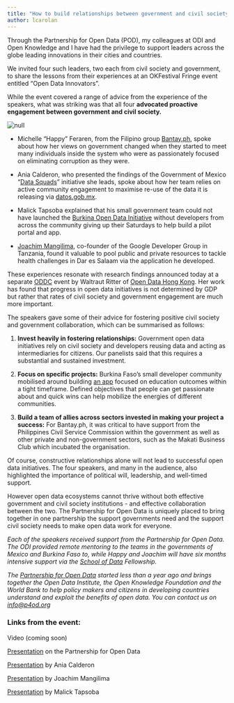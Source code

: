 ```yaml
---
title: "How to build relationships between government and civil society - #OKFest"
author: lcarolan
---
```



Through the Partnership for Open Data (POD), my colleagues at ODI and Open Knowledge and I have had the privilege to support leaders across the globe leading innovations in their cities and countries.

We invited four such leaders, two each from civil society and government, to share the lessons from their experiences at an OKFestival Fringe event entitled “Open Data Innovators”.

<p>While the event covered a range of advice from the experience of the speakers, what was striking was that all four <strong>advocated proactive engagement between government and civil society.</strong></p>

<p><img src="http://bd7a65e2cb448908f934-86a50c88e47af9e1fb58ce0672b5a500.r32.cf3.rackcdn.com/uploads/assets/c5/53/53c553e71f986a6b40000001/BskoH5OIUAAQNDu.jpg-large.jpg" alt="null" class="img" id="attachment-53c553e7d0d462535b000003"></p>

<ul>
<li>
    <p>Michelle “Happy” Feraren, from the Filipino group <a rel="external" href="http://bantay.ph/">Bantay.ph</a>, spoke about how her views on government changed when they started to meet many individuals inside the system who were as passionately focused on eliminating corruption as they were. </p>
  </li>
  <li>
    <p>Ania Calderon, who presented the findings of the Government of Mexico “<a rel="external" href="https://docs.google.com/a/theodi.org/presentation/d/1NqmBa5JvJpJx5dzqKc2F4sziB2kTUTnKE0Y_L6DwIGE/edit#slide=id.g36324b0c4_528">Data Squads</a>” initiative she leads, spoke about how her team relies on active community engagement to maximise re-use of the data it is releasing via <a rel="external" href="http://datos.gob.mx">datos.gob.mx</a>. </p>
  </li>
  <li>
    <p>Malick Tapsoba explained that his small government team could not have launched the <a rel="external" href="http://data.gov.bf">Burkina Open Data Initiative</a> without developers from across the community giving up their Saturdays to help build a pilot portal and app. </p>
  </li>
  <li>
    <p><a rel="external" href="http://tz.linkedin.com/in/joachimmangilima">Joachim Mangilima</a>, co-founder of the Google Developer Group in Tanzania, found it valuable to pool public and private resources to tackle health challenges in Dar es Salaam via the application he developed.</p>
  </li>
</ul>
<p>These experiences resonate with research findings announced today at a separate <a rel="external" href="http://www.opendataresearch.org/emergingimpacts">ODDC</a> event by Waltraut Ritter of <a rel="external" href="http://opendatahk.com">Open Data Hong Kong</a>. Her work has found that progress in open data initiatives is not determined by GDP but rather that rates of civil society and government engagement are much more important. </p>

<p>The speakers gave some of their advice for fostering positive civil society and government collaboration, which can be summarised as follows: </p>

<ol>
<li>
    <p><strong>Invest heavily in fostering relationships:</strong> Government open data initiatives rely on civil society and developers reusing data and acting as intermediaries for citizens. Our panelists said that this requires a substantial and sustained investment. </p>
  </li>
  <li>
    <p><strong>Focus on specific projects:</strong> Burkina Faso’s small developer community mobilised around building <a rel="external" href="http://vimeo.com/97404977">an app</a> focused on education outcomes within a tight timeframe. Defined objectives that people can get passionate about and quick wins can help mobilize the energies of different communities.  </p>
  </li>
  <li>
    <p><strong>Build a team of allies across sectors invested in making your project a success:</strong> For Bantay.ph, it was critical to have support from the Philippines Civil Service Commission within the government as well as other private and non-government sectors, such as the Makati Business Club which incubated the organisation.</p>
  </li>
</ol>
<p>Of course, constructive relationships alone will not lead to successful open data initiatives. The four speakers, and many in the audience, also highlighted the importance of political will, leadership, and well-timed support. </p>

<p>However open data ecosystems cannot thrive without both effective government and civil society institutions - and effective collaboration between the two. The Partnership for Open Data is uniquely placed to bring together in one partnership the support governments need and the support civil society needs to make open data work for everyone. </p>

<p><em>Each of the speakers received support from the Partnership for Open Data. The ODI provided remote mentoring to the teams in the governments of Mexico and Burkina Faso to, while Happy and Joachim will have six months intensive support via the <a rel="external" href="http://schoolofdata.org">School of Data</a> Fellowship.</em></p>

<p><em>The <a rel="external" href="https://www.facebook.com/p4opendata">Partnership for Open Data</a> started less than a year ago and brings together the Open Data Institute, the Open Knowledge Foundation and the World Bank to help policy makers and citizens in developing countries understand and exploit the benefits of open data. You can contact us on <a href="mailto:info@p4od.org">info@p4od.org</a></em></p>

<h3>Links from the event:</h3>

<p>Video (coming soon) </p>

<p><a rel="external" href="https://docs.google.com/a/theodi.org/presentation/d/12sh651996kaKZVaJ_TA4O2958VAn72iIAVUAbCn_1I0/edit#slide=id.g1e0c0c3b2_21">Presentation</a> on the Partnership for Open Data </p>

<p><a rel="external" href="https://docs.google.com/a/theodi.org/presentation/d/1NqmBa5JvJpJx5dzqKc2F4sziB2kTUTnKE0Y_L6DwIGE/edit#slide=id.g36324b0c4_528">Presentation</a> by Ania Calderon</p>

<p><a rel="external" href="https://www.dropbox.com/s/479xowmgnz9lav2/Fringe%20Event%20talk.pptx">Presentation</a> by Joachim Mangilima</p>

<p><a rel="external" href="https://drive.google.com/file/d/0B3XI2GzkebB-dl9WZ194cHhILW9BY2JIMXNwRTVKYkM2OGZr/edit?usp=sharing">Presentation</a> by Malick Tapsoba</p>


